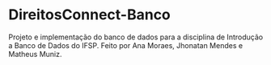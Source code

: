 # DireitosConnect-Banco
Projeto e implementação do banco de dados para a disciplina de Introdução a Banco de Dados do IFSP.
Feito por Ana Moraes, Jhonatan Mendes e Matheus Muniz.

